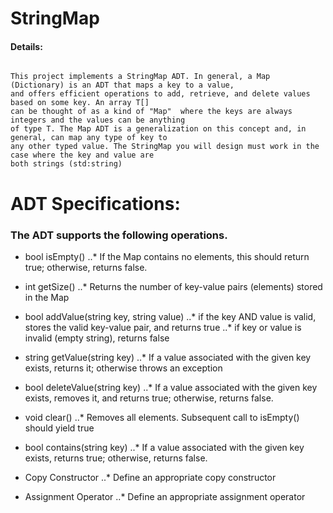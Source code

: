 # StringMap

#### Details:
~~~

This project implements a StringMap ADT. In general, a Map (Dictionary) is an ADT that maps a key to a value,
and offers efficient operations to add, retrieve, and delete values based on some key. An array T[] 
can be thought of as a kind of "Map"  where the keys are always integers and the values can be anything 
of type T. The Map ADT is a generalization on this concept and, in general, can map any type of key to 
any other typed value. The StringMap you will design must work in the case where the key and value are 
both strings (std:string)

~~~

# ADT Specifications:
### The ADT supports the following operations.



* bool isEmpty() 
..* If the Map contains no elements, this should return true; otherwise, returns false.


* int getSize()
..* Returns the number of key-value pairs (elements) stored in the Map


* bool addValue(string key, string value)
..* if the key AND value is valid, stores the valid key-value pair, and returns true
..* if key or value is invalid (empty string), returns false


* string getValue(string key)
..* If a value associated with the given key exists, returns it; otherwise throws an exception


* bool deleteValue(string key)
..* If a value associated with the given key exists, removes it, and returns true; otherwise, returns false.

* void clear() 
..* Removes all elements. Subsequent call to isEmpty() should yield true


* bool contains(string key)
..* If a value associated with the given key exists, returns true; otherwise, returns false.


* Copy Constructor
..* Define an appropriate copy constructor


* Assignment Operator
..* Define an appropriate assignment operator

